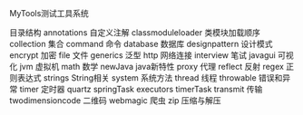 MyTools测试工具系统

目录结构
    annotations 自定义注解
    classmoduleloader 类模块加载顺序
    collection 集合
    command 命令
    database 数据库
    designpattern 设计模式
    encrypt 加密
    file 文件
    generics 泛型
    http 网络连接
    interview 笔试
    javagui 可视化
    jvm 虚拟机
    math 数学
    newJava java新特性
    proxy 代理
    reflect 反射
    regex 正则表达式
    strings String相关
    system 系统方法
    thread 线程
    throwable 错误和异常
    timer 定时器
        quartz
        springTask
        executors
        timerTask
    transmit 传输
    twodimensioncode 二维码
    webmagic 爬虫
    zip 压缩与解压